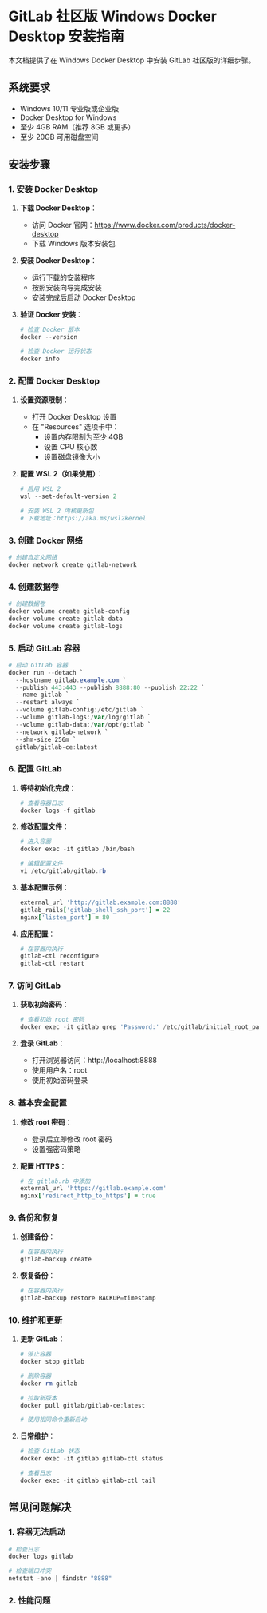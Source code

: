 # GitLab 社区版 Windows Docker Desktop 安装指南

本文档提供了在 Windows Docker Desktop 中安装 GitLab 社区版的详细步骤。

## 系统要求

- Windows 10/11 专业版或企业版
- Docker Desktop for Windows
- 至少 4GB RAM（推荐 8GB 或更多）
- 至少 20GB 可用磁盘空间

## 安装步骤

### 1. 安装 Docker Desktop

1. **下载 Docker Desktop**：
   - 访问 Docker 官网：https://www.docker.com/products/docker-desktop
   - 下载 Windows 版本安装包

2. **安装 Docker Desktop**：
   - 运行下载的安装程序
   - 按照安装向导完成安装
   - 安装完成后启动 Docker Desktop

3. **验证 Docker 安装**：
   ```powershell
   # 检查 Docker 版本
   docker --version
   
   # 检查 Docker 运行状态
   docker info
   ```

### 2. 配置 Docker Desktop

1. **设置资源限制**：
   - 打开 Docker Desktop 设置
   - 在 "Resources" 选项卡中：
     - 设置内存限制为至少 4GB
     - 设置 CPU 核心数
     - 设置磁盘镜像大小

2. **配置 WSL 2（如果使用）**：
   ```powershell
   # 启用 WSL 2
   wsl --set-default-version 2
   
   # 安装 WSL 2 内核更新包
   # 下载地址：https://aka.ms/wsl2kernel
   ```

### 3. 创建 Docker 网络

```powershell
# 创建自定义网络
docker network create gitlab-network
```

### 4. 创建数据卷

```powershell
# 创建数据卷
docker volume create gitlab-config
docker volume create gitlab-data
docker volume create gitlab-logs
```

### 5. 启动 GitLab 容器

```powershell
# 启动 GitLab 容器
docker run --detach `
  --hostname gitlab.example.com `
  --publish 443:443 --publish 8888:80 --publish 22:22 `
  --name gitlab `
  --restart always `
  --volume gitlab-config:/etc/gitlab `
  --volume gitlab-logs:/var/log/gitlab `
  --volume gitlab-data:/var/opt/gitlab `
  --network gitlab-network `
  --shm-size 256m `
  gitlab/gitlab-ce:latest
```

### 6. 配置 GitLab

1. **等待初始化完成**：
   ```powershell
   # 查看容器日志
   docker logs -f gitlab
   ```

2. **修改配置文件**：
   ```powershell
   # 进入容器
   docker exec -it gitlab /bin/bash
   
   # 编辑配置文件
   vi /etc/gitlab/gitlab.rb
   ```

3. **基本配置示例**：
   ```ruby
   external_url 'http://gitlab.example.com:8888'
   gitlab_rails['gitlab_shell_ssh_port'] = 22
   nginx['listen_port'] = 80
   ```

4. **应用配置**：
   ```powershell
   # 在容器内执行
   gitlab-ctl reconfigure
   gitlab-ctl restart
   ```

### 7. 访问 GitLab

1. **获取初始密码**：
   ```powershell
   # 查看初始 root 密码
   docker exec -it gitlab grep 'Password:' /etc/gitlab/initial_root_password
   ```

2. **登录 GitLab**：
   - 打开浏览器访问：http://localhost:8888
   - 使用用户名：root
   - 使用初始密码登录

### 8. 基本安全配置

1. **修改 root 密码**：
   - 登录后立即修改 root 密码
   - 设置强密码策略

2. **配置 HTTPS**：
   ```ruby
   # 在 gitlab.rb 中添加
   external_url 'https://gitlab.example.com'
   nginx['redirect_http_to_https'] = true
   ```

### 9. 备份和恢复

1. **创建备份**：
   ```powershell
   # 在容器内执行
   gitlab-backup create
   ```

2. **恢复备份**：
   ```powershell
   # 在容器内执行
   gitlab-backup restore BACKUP=timestamp
   ```

### 10. 维护和更新

1. **更新 GitLab**：
   ```powershell
   # 停止容器
   docker stop gitlab
   
   # 删除容器
   docker rm gitlab
   
   # 拉取新版本
   docker pull gitlab/gitlab-ce:latest
   
   # 使用相同命令重新启动
   ```

2. **日常维护**：
   ```powershell
   # 检查 GitLab 状态
   docker exec -it gitlab gitlab-ctl status
   
   # 查看日志
   docker exec -it gitlab gitlab-ctl tail
   ```

## 常见问题解决

### 1. 容器无法启动

```powershell
# 检查日志
docker logs gitlab

# 检查端口冲突
netstat -ano | findstr "8888"
```

### 2. 性能问题

```
